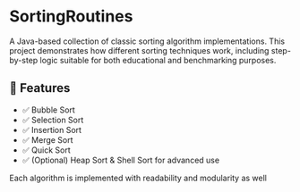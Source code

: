    # SortingRoutines

A Java-based collection of classic sorting algorithm implementations. This project demonstrates how different sorting techniques work, including step-by-step logic suitable for both educational and benchmarking purposes.
  
## 🚀 Features 
 
- ✅ Bubble Sort
- ✅ Selection Sort
- ✅ Insertion Sort 
- ✅ Merge Sort  
- ✅ Quick Sort
- ✅ (Optional) Heap Sort & Shell Sort for advanced use   
   
Each algorithm is implemented with readability and modularity as well      
      
   
       
     
     
   
    
     
  
   
 

